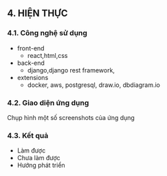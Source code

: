 ## 4. HIỆN THỰC

### 4.1. Công nghệ sử dụng

- front-end
    - react,html,css
- back-end
    - django,django rest framework, 
- extensions
    - docker, aws, postgresql, draw.io, dbdiagram.io

### 4.2. Giao diện ứng dụng

Chụp hình một số screenshots của ứng dụng

### 4.3. Kết quả

- Làm được
- Chưa làm được
- Hướng phát triển

